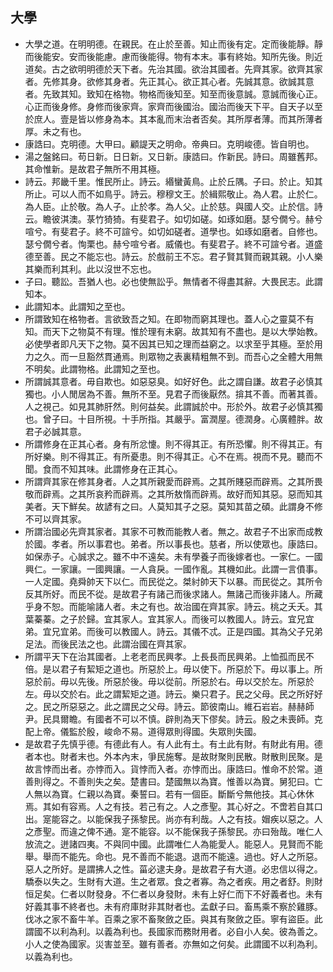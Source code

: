 ## 大學
* 大學之道。在明明德。在親民。在止於至善。知止而後有定。定而後能靜。靜而後能安。安而後能慮。慮而後能得。物有本末。事有終始。知所先後。則近道矣。古之欲明明德於天下者。先治其國。欲治其國者。先齊其家。欲齊其家者。先修其身。欲修其身者。先正其心。欲正其心者。先誠其意。欲誠其意者。先致其知。致知在格物。物格而後知至。知至而後意誠。意誠而後心正。心正而後身修。身修而後家齊。家齊而後國治。國治而後天下平。自天子以至於庶人。壹是皆以修身為本。其本亂而末治者否矣。其所厚者薄。而其所薄者厚。未之有也。 
* 康誥曰。克明德。大甲曰。顧諟天之明命。帝典曰。克明峻德。皆自明也。 
* 湯之盤銘曰。苟日新。日日新。又日新。康誥曰。作新民。詩曰。周雖舊邦。其命惟新。是故君子無所不用其極。 
* 詩云。邦畿千里。惟民所止。詩云。緡蠻黃鳥。止於丘隅。子曰。於止。知其所止。可以人而不如鳥乎。詩云。穆穆文王。於緝熙敬止。為人君。止於仁。為人臣。止於敬。為人子。止於孝。為人父。止於慈。與國人交。止於信。詩云。瞻彼淇澳。菉竹猗猗。有斐君子。如切如磋。如琢如磨。瑟兮僩兮。赫兮喧兮。有斐君子。終不可諠兮。如切如磋者。道學也。如琢如磨者。自修也。瑟兮僩兮者。恂栗也。赫兮喧兮者。威儀也。有斐君子。終不可諠兮者。道盛德至善。民之不能忘也。詩云。於戲前王不忘。君子賢其賢而親其親。小人樂其樂而利其利。此以沒世不忘也。 
* 子曰。聽訟。吾猶人也。必也使無訟乎。無情者不得盡其辭。大畏民志。此謂知本。 
* 此謂知本。此謂知之至也。 
* 所謂致知在格物者。言欲致吾之知。在即物而窮其理也。蓋人心之靈莫不有知。而天下之物莫不有理。惟於理有未窮。故其知有不盡也。是以大學始教。必使學者即凡天下之物。莫不因其已知之理而益窮之。以求至乎其極。至於用力之久。而一旦豁然貫通焉。則眾物之表裏精粗無不到。而吾心之全體大用無不明矣。此謂物格。此謂知之至也。 
* 所謂誠其意者。毋自欺也。如惡惡臭。如好好色。此之謂自謙。故君子必慎其獨也。小人閒居為不善。無所不至。見君子而後厭然。揜其不善。而著其善。人之視己。如見其肺肝然。則何益矣。此謂誠於中。形於外。故君子必慎其獨也。曾子曰。十目所視。十手所指。其嚴乎。富潤屋。德潤身。心廣體胖。故君子必誠其意。 
* 所謂修身在正其心者。身有所忿懥。則不得其正。有所恐懼。則不得其正。有所好樂。則不得其正。有所憂患。則不得其正。心不在焉。視而不見。聽而不聞。食而不知其味。此謂修身在正其心。 
* 所謂齊其家在修其身者。人之其所親愛而辟焉。之其所賤惡而辟焉。之其所畏敬而辟焉。之其所哀矜而辟焉。之其所敖惰而辟焉。故好而知其惡。惡而知其美者。天下鮮矣。故諺有之曰。人莫知其子之惡。莫知其苗之碩。此謂身不修不可以齊其家。 
* 所謂治國必先齊其家者。其家不可教而能教人者。無之。故君子不出家而成教於國。孝者。所以事君也。弟者。所以事長也。慈者，所以使眾也。康誥曰。如保赤子。心誠求之。雖不中不遠矣。未有學養子而後嫁者也。一家仁。一國興仁。一家讓。一國興讓。一人貪戾。一國作亂。其機如此。此謂一言僨事。一人定國。堯舜帥天下以仁。而民從之。桀紂帥天下以暴。而民從之。其所令反其所好。而民不從。是故君子有諸己而後求諸人。無諸己而後非諸人。所藏乎身不恕。而能喻諸人者。未之有也。故治國在齊其家。詩云。桃之夭夭。其葉蓁蓁。之子於歸。宜其家人。宜其家人。而後可以教國人。詩云。宜兄宜弟。宜兄宜弟。而後可以教國人。詩云。其儀不忒。正是四國。其為父子兄弟足法。而後民法之也。此謂治國在齊其家。 
* 所謂平天下在治其國者。上老老而民興孝。上長長而民興弟。上恤孤而民不倍。是以君子有絜矩之道也。所惡於上。毋以使下。所惡於下。毋以事上。所惡於前。毋以先後。所惡於後。毋以從前。所惡於右。毋以交於左。所惡於左。毋以交於右。此之謂絜矩之道。詩云。樂只君子。民之父母。民之所好好之。民之所惡惡之。此之謂民之父母。詩云。節彼南山。維石岩岩。赫赫師尹。民具爾瞻。有國者不可以不慎。辟則為天下僇矣。詩云。殷之未喪師。克配上帝。儀監於殷，峻命不易。道得眾則得國。失眾則失國。 
* 是故君子先慎乎德。有德此有人。有人此有土。有土此有財。有財此有用。德者本也。財者末也。外本內末，爭民施奪。是故財聚則民散。財散則民聚。是故言悖而出者。亦悖而入。貨悖而入者。亦悖而出。康誥曰。惟命不於常。道善則得之。不善則失之矣。楚書曰。楚國無以為寶。惟善以為寶。舅犯曰。亡人無以為寶。仁親以為寶。秦誓曰。若有一個臣。斷斷兮無他技。其心休休焉。其如有容焉。人之有技。若己有之。人之彥聖。其心好之。不啻若自其口出。寔能容之。以能保我子孫黎民。尚亦有利哉。人之有技。媢疾以惡之。人之彥聖。而違之俾不通。寔不能容。以不能保我子孫黎民。亦曰殆哉。唯仁人放流之。迸諸四夷。不與同中國。此謂唯仁人為能愛人。能惡人。見賢而不能舉。舉而不能先。命也。見不善而不能退。退而不能遠。過也。好人之所惡。惡人之所好。是謂拂人之性。菑必逮夫身。是故君子有大道。必忠信以得之。驕泰以失之。生財有大道。生之者眾。食之者寡。為之者疾。用之者舒。則財恒足矣。仁者以財發身。不仁者以身發財。未有上好仁而下不好義者也。未有好義其事不終者也。未有府庫財非其財者也。孟獻子曰。畜馬乘不察於雞豚。伐冰之家不畜牛羊。百乘之家不畜聚斂之臣。與其有聚斂之臣。寧有盜臣。此謂國不以利為利。以義為利也。長國家而務財用者。必自小人矣。彼為善之。小人之使為國家。災害並至。雖有善者。亦無如之何矣。此謂國不以利為利。以義為利也。 